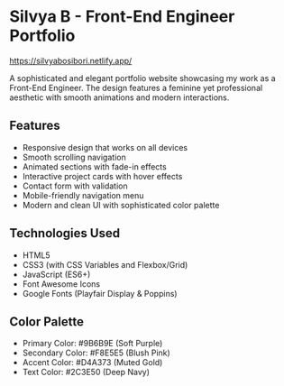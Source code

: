 # Silvya B - Front-End Engineer Portfolio
https://silvyabosibori.netlify.app/

A sophisticated and elegant portfolio website showcasing my work as a Front-End Engineer. The design features a feminine yet professional aesthetic with smooth animations and modern interactions.

## Features

- Responsive design that works on all devices
- Smooth scrolling navigation
- Animated sections with fade-in effects
- Interactive project cards with hover effects
- Contact form with validation
- Mobile-friendly navigation menu
- Modern and clean UI with sophisticated color palette

## Technologies Used

- HTML5
- CSS3 (with CSS Variables and Flexbox/Grid)
- JavaScript (ES6+)
- Font Awesome Icons
- Google Fonts (Playfair Display & Poppins)

## Color Palette

- Primary Color: #9B6B9E (Soft Purple)
- Secondary Color: #F8E5E5 (Blush Pink)
- Accent Color: #D4A373 (Muted Gold)
- Text Color: #2C3E50 (Deep Navy)
  
